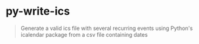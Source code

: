 # py-write-ics

> Generate a valid ics file with several recurring events using Python's icalendar package from a csv file containing dates